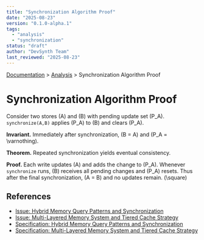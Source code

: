 ```yaml
---
title: "Synchronization Algorithm Proof"
date: "2025-08-23"
version: "0.1.0-alpha.1"
tags:
  - "analysis"
  - "synchronization"
status: "draft"
author: "DevSynth Team"
last_reviewed: "2025-08-23"
---
```

<div class="breadcrumbs">
<a href="../index.md">Documentation</a> &gt; <a href="index.md">Analysis</a> &gt; Synchronization Algorithm Proof
</div>

# Synchronization Algorithm Proof

Consider two stores \(A\) and \(B\) with pending update set \(P_A\).
`synchronize(A,B)` applies \(P_A\) to \(B\) and clears \(P_A\).

**Invariant.** Immediately after synchronization, \(B = A\) and \(P_A = \varnothing\).

**Theorem.** Repeated synchronization yields eventual consistency.

**Proof.** Each write updates \(A\) and adds the change to \(P_A\).
Whenever `synchronize` runs, \(B\) receives all pending changes and \(P_A\) resets.
Thus after the final synchronization, \(A = B\) and no updates remain. \(\square\)

## References

- [Issue: Hybrid Memory Query Patterns and Synchronization](../../issues/hybrid-memory-query-patterns-and-synchronization.md)
- [Issue: Multi-Layered Memory System and Tiered Cache Strategy](../../issues/archived/multi-layered-memory-system-and-tiered-cache-strategy.md)
- [Specification: Hybrid Memory Query Patterns and Synchronization](../specifications/hybrid-memory-query-patterns-and-synchronization.md)
- [Specification: Multi-Layered Memory System and Tiered Cache Strategy](../specifications/multi-layered-memory-system-and-tiered-cache-strategy.md)
